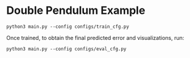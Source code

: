 # Double Pendulum Example

```
python3 main.py --config configs/train_cfg.py
```

Once trained, to obtain the final predicted error and visualizations, run:

```
python3 main.py --config configs/eval_cfg.py
```
